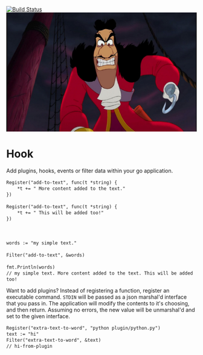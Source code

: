 [![Build Status](https://travis-ci.org/kcmerrill/hook.svg?branch=master)](https://travis-ci.org/kcmerrill/hook)
![hook](captain.hook.jpg)

# Hook

Add plugins, hooks, events or filter data within your go application.

```golang
Register("add-to-text", func(t *string) {
    *t += " More content added to the text."
})

Register("add-to-text", func(t *string) {
    *t += " This will be added too!"
})



words := "my simple text."

Filter("add-to-text", &words)

fmt.Println(words)
// my simple text. More content added to the text. This will be added too!
```

Want to add plugins? Instead of registering a function, register an executable command. `STDIN` will be passed as a json marshal'd interface that you pass in. The application will modify the contents to it's choosing, and then return. Assuming no errors, the new value will be unmarshal'd and set to the given interface.

```golang
Register("extra-text-to-word", "python plugin/python.py")
text := "hi"
Filter("extra-text-to-word", &text)
// hi-from-plugin
```
